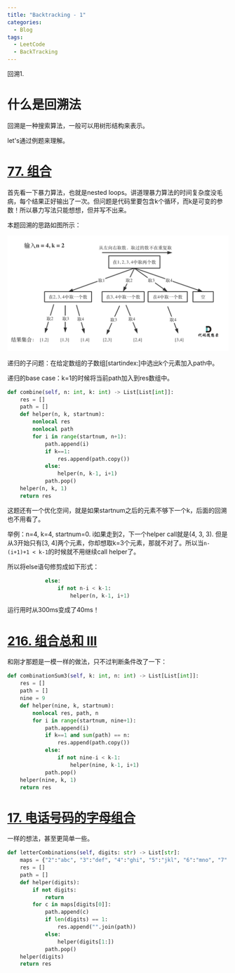 ```yaml
---
title: "Backtracking - 1"
categories:
  - Blog
tags:
  - LeetCode
  - BackTracking
---
```


回溯1.

# 什么是回溯法

回溯是一种搜索算法，一般可以用树形结构来表示。

let's通过例题来理解。

# [77. 组合](https://leetcode-cn.com/problems/combinations/)

首先看一下暴力算法，也就是nested loops。讲道理暴力算法的时间复杂度没毛病，每个结果正好输出了一次。但问题是代码里要包含k个循环，而k是可变的参数！所以暴力写法只能想想，但并写不出来。

本题回溯的思路如图所示：

![77-1](/assets/backtracking/77-1.png)

递归的子问题：在给定数组的子数组[startindex:]中选出k个元素加入path中。

递归的base case：k=1的时候将当前path加入到res数组中。

```python
def combine(self, n: int, k: int) -> List[List[int]]:
    res = []
    path = []
    def helper(n, k, startnum):
        nonlocal res
        nonlocal path
        for i in range(startnum, n+1):
            path.append(i)
            if k==1:
                res.append(path.copy())
            else:
                helper(n, k-1, i+1)
            path.pop()
    helper(n, k, 1)
    return res
```

这题还有一个优化空间，就是如果startnum之后的元素不够下一个k，后面的回溯也不用看了。

举例：n=4, k=4, startnum=0. i如果走到2，下一个helper call就是(4, 3, 3). 但是从3开始只有[3, 4]两个元素，你却想取k=3个元素，那就不对了。所以当`n-(i+1)+1 < k-1`的时候就不用继续call helper了。

所以将else语句修剪成如下形式：

```python
            else:
                if not n-i < k-1:
                    helper(n, k-1, i+1)
```

运行用时从300ms变成了40ms！

# [216. 组合总和 III](https://leetcode-cn.com/problems/combination-sum-iii/)

和刚才那题是一模一样的做法，只不过判断条件改了一下：

```python
def combinationSum3(self, k: int, n: int) -> List[List[int]]:
    res = []
    path = []
    nine = 9
    def helper(nine, k, startnum):
        nonlocal res, path, n
        for i in range(startnum, nine+1):
            path.append(i)
            if k==1 and sum(path) == n:
                res.append(path.copy())
            else:
                if not nine-i < k-1:
                    helper(nine, k-1, i+1)
            path.pop()
    helper(nine, k, 1)
    return res
```

# [17. 电话号码的字母组合](https://leetcode-cn.com/problems/letter-combinations-of-a-phone-number/)

一样的想法，甚至更简单一些。

```python
def letterCombinations(self, digits: str) -> List[str]:
    maps = {"2":"abc", "3":"def", "4":"ghi", "5":"jkl", "6":"mno", "7":"pqrs", "8":"tuv", "9":"wxyz"}
    res = []
    path = []
    def helper(digits):
        if not digits:
            return
        for c in maps[digits[0]]:
            path.append(c)
            if len(digits) == 1:
                res.append("".join(path))
            else:
                helper(digits[1:])
            path.pop()
    helper(digits)
    return res
```

